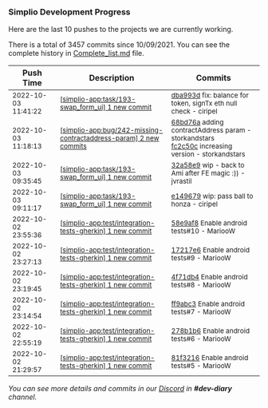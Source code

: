 
### Simplio Development Progress

Here are the last 10 pushes to the projects we are currently working.

There is a total of 3457 commits since 10/09/2021. You can see the complete history in
 [Complete_list.md](Complete_list.md) file.

| Push Time | Description | Commits |
| --- | --- | --- |
| <sub>2022-10-03 11:41:22</sub> | <sub>[[simplio-app:task/193\-swap\_form\_ui] 1 new commit](https://github.com/SimplioOfficial/simplio-app/commit/dba993debb838181bf01791490843da467c4f860)</sub> | <sub>[dba993d](https://github.com/SimplioOfficial/simplio-app/commit/dba993debb838181bf01791490843da467c4f860) fix: balance for token, signTx eth null check - ciripel</sub> |
| <sub>2022-10-03 11:18:13</sub> | <sub>[[simplio-app:bug/242\-missing\-contractaddress\-param] 2 new commits](https://github.com/SimplioOfficial/simplio-app/compare/cbeb7d75cadc...fc2c50c6a7af)</sub> | <sub>[68bd76a](https://github.com/SimplioOfficial/simplio-app/commit/68bd76ae8ab83e97d357ad1a7ae48ec23d9f95be) adding contractAddress param - storkandstars<br>[fc2c50c](https://github.com/SimplioOfficial/simplio-app/commit/fc2c50c6a7af0b7305946f9e2d6504de15fe854a) increasing version - storkandstars</sub> |
| <sub>2022-10-03 09:35:45</sub> | <sub>[[simplio-app:task/193\-swap\_form\_ui] 1 new commit](https://github.com/SimplioOfficial/simplio-app/commit/32a58e91b8e1178f00ccec2cca33e262ef5229e2)</sub> | <sub>[32a58e9](https://github.com/SimplioOfficial/simplio-app/commit/32a58e91b8e1178f00ccec2cca33e262ef5229e2) wip - back to Ami after FE magic :)) - jvrastil</sub> |
| <sub>2022-10-03 09:11:17</sub> | <sub>[[simplio-app:task/193\-swap\_form\_ui] 1 new commit](https://github.com/SimplioOfficial/simplio-app/commit/e149679a72e34db8423e8707735c0940e70194f9)</sub> | <sub>[e149679](https://github.com/SimplioOfficial/simplio-app/commit/e149679a72e34db8423e8707735c0940e70194f9) wip: pass ball to honza - ciripel</sub> |
| <sub>2022-10-02 23:55:36</sub> | <sub>[[simplio-app:test/integration\-tests\-gherkin] 1 new commit](https://github.com/SimplioOfficial/simplio-app/commit/58e9af8ab20cf7b96ef75c80e4a8be422f1fae02)</sub> | <sub>[58e9af8](https://github.com/SimplioOfficial/simplio-app/commit/58e9af8ab20cf7b96ef75c80e4a8be422f1fae02) Enable android tests#10 - MariooW</sub> |
| <sub>2022-10-02 23:27:13</sub> | <sub>[[simplio-app:test/integration\-tests\-gherkin] 1 new commit](https://github.com/SimplioOfficial/simplio-app/commit/17217e6127658a7be35bcfd9c29e0e7546c7fcfd)</sub> | <sub>[17217e6](https://github.com/SimplioOfficial/simplio-app/commit/17217e6127658a7be35bcfd9c29e0e7546c7fcfd) Enable android tests#9 - MariooW</sub> |
| <sub>2022-10-02 23:19:45</sub> | <sub>[[simplio-app:test/integration\-tests\-gherkin] 1 new commit](https://github.com/SimplioOfficial/simplio-app/commit/4f71db487d7361a1e25d049bf53a198dcbf5aea0)</sub> | <sub>[4f71db4](https://github.com/SimplioOfficial/simplio-app/commit/4f71db487d7361a1e25d049bf53a198dcbf5aea0) Enable android tests#8 - MariooW</sub> |
| <sub>2022-10-02 23:14:54</sub> | <sub>[[simplio-app:test/integration\-tests\-gherkin] 1 new commit](https://github.com/SimplioOfficial/simplio-app/commit/ff9abc3625983ac31f5ee2cb0ced053a14342d18)</sub> | <sub>[ff9abc3](https://github.com/SimplioOfficial/simplio-app/commit/ff9abc3625983ac31f5ee2cb0ced053a14342d18) Enable android tests#7 - MariooW</sub> |
| <sub>2022-10-02 22:55:19</sub> | <sub>[[simplio-app:test/integration\-tests\-gherkin] 1 new commit](https://github.com/SimplioOfficial/simplio-app/commit/278b1b67580811c66deb08cbdb9010ab974a5b6e)</sub> | <sub>[278b1b6](https://github.com/SimplioOfficial/simplio-app/commit/278b1b67580811c66deb08cbdb9010ab974a5b6e) Enable android tests#6 - MariooW</sub> |
| <sub>2022-10-02 21:29:57</sub> | <sub>[[simplio-app:test/integration\-tests\-gherkin] 1 new commit](https://github.com/SimplioOfficial/simplio-app/commit/81f32167fc8578c6cab814b71fa1447b91e63966)</sub> | <sub>[81f3216](https://github.com/SimplioOfficial/simplio-app/commit/81f32167fc8578c6cab814b71fa1447b91e63966) Enable android tests#5 - MariooW</sub> |

_You can see more details and commits in our [Discord](https://discord.gg/aKhjuwZmdP) in **#dev-diary** channel._
